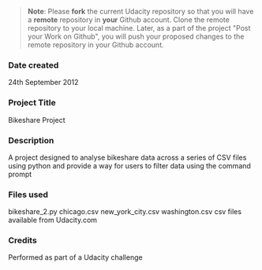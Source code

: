 >**Note**: Please **fork** the current Udacity repository so that you will have a **remote** repository in **your** Github account. Clone the remote repository to your local machine. Later, as a part of the project "Post your Work on Github", you will push your proposed changes to the remote repository in your Github account.

### Date created
24th September 2012

### Project Title
Bikeshare Project

### Description
A project designed to analyse bikeshare data across a series of CSV files using
python and provide a way for users to filter data using the command prompt

### Files used
bikeshare_2.py
chicago.csv
new_york_city.csv
washington.csv
csv files available from Udacity.com

### Credits
Performed as part of a Udacity challenge
